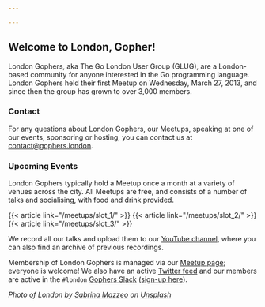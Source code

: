 ```yaml
---

---
```


## Welcome to London, Gopher!

London Gophers, aka The Go London User Group (GLUG), are a London-based community for anyone interested in the Go
programming language. London Gophers held their first Meetup on Wednesday, March 27, 2013, and since then the group has
grown to over 3,000 members.

### Contact

For any questions about London Gophers, our Meetups, speaking at one of our events, sponsoring or hosting, you can contact us at [contact@gophers.london](mailto:contact@gophers.london).

### Upcoming Events

London Gophers typically hold a Meetup once a month at a variety of venues across the city. All Meetups are free, 
and consists of a number of talks and socialising, with food and drink provided.

{{< article link="/meetups/slot_1/" >}}
{{< article link="/meetups/slot_2/" >}}
{{< article link="/meetups/slot_3/" >}}

<!--- In the case where there are no meetups
We currently do not have any meetups scheduled. Stay tuned!
-->

We record all our talks and upload
them to our [YouTube channel](https://youtube.com/LondonGophers), where you can also find an archive of previous recordings.

Membership of London Gophers is managed via our [Meetup page](https://www.meetup.com/LondonGophers/); everyone is
welcome! We also have an active [Twitter feed](https://twitter.com/LondonGophers) and our members are active in the
`#london` [Gophers Slack](https://gophers.slack.com/) ([sign-up here](https://invite.slack.golangbridge.org)).

*Photo of London by [Sabrina Mazzeo](https://unsplash.com/@sabrinamazzeo?utm_source=unsplash&utm_medium=referral&utm_content=creditCopyText) 
on [Unsplash](https://unsplash.com/photos/g-krQzQo9mI?utm_source=unsplash&utm_medium=referral&utm_content=creditCopyText)*
